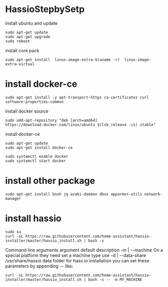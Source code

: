 # HassioStepbySetp
install ubuntu and update
```
sudo apt-get update
sudo apt-get upgrade
sudo reboot
```

install core pack
```
sudo apt-get install  linux-image-extra-$(uname -r)  linux-image-extra-virtual
```
# install docker-ce

```
sudo apt-get install -y apt-transport-https ca-certificates curl software-properties-common
```
install docker source
```
sudo add-apt-repository "deb [arch=amd64] https://download.docker.com/linux/ubuntu $(lsb_release -cs) stable"
```

install docker-ce
```
sudo apt-get update
sudo apt-get install docker-ce
```
```
sudo systemctl enable docker
sudo systemctl start docker
```

# install other package
```
sudo apt-get install bash jq avahi-daemon dbus apparmor-utils network-manager
```
# install hassio
```
sudo su
curl -sL https://raw.githubusercontent.com/home-assistant/hassio-installer/master/hassio_install.sh | bash -s
```

Command line arguments
argument	default	description
-m | --machine		On a special platform they need set a machine type use
-d | --data-share	/usr/share/hassio	data folder for hass.io installation
you can set these parameters by appending -- <parameter> <value> like:
```
curl -sL https://raw.githubusercontent.com/home-assistant/hassio-installer/master/hassio_install.sh | bash -s -- -m MY_MACHINE
```
